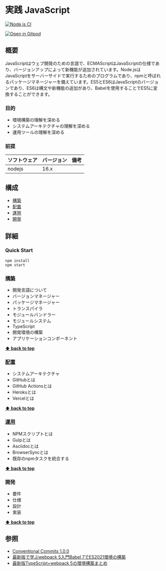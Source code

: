 # 実践 JavaScript

[![Node.js CI](https://github.com/hiroshima-arc/javascript-in-practice/actions/workflows/node.js.yml/badge.svg)](https://github.com/hiroshima-arc/javascript-in-practice/actions/workflows/node.js.yml)

[![Open in Gitpod](https://gitpod.io/button/open-in-gitpod.svg)](https://gitpod.io/#https://github.com/hiroshima-arc/javascript-in-practice)

## 概要

JavaScriptはウェブ開発のための言語で、ECMAScriptはJavaScriptの仕様であり、バージョンアップによって新機能が追加されています。Node.jsはJavaScriptをサーバーサイドで実行するためのプログラムであり、npmと呼ばれるパッケージマネージャーを備えています。ES5とES6はJavaScriptのバージョンであり、ES6は構文や新機能の追加があり、Babelを使用することでES5に変換することができます。

### 目的

- 環境構築の理解を深める
- システムアーキテクチャの理解を深める
- 運用ツールの理解を深める

### 前提

| ソフトウェア | バージョン | 備考 |
| :----------- | :--------- | :--- |
| nodejs       | 16.x       |      |

## 構成

- [構築](#構築)
- [配置](#配置)
- [運用](#運用)
- [開発](#開発)

## 詳細

### Quick Start

```
npm install
npm start
```

### [構築](./docs/build.adoc)

- 開発言語について
- バージョンマネージャー
- パッケージマネージャー
- トランスパイラ
- モジュールバンドラー
- モジュールシステム
- TypeScript
- 開発環境の構築
- アプリケーションコンポーネント

**[⬆ back to top](#構成)**

### [配置](./docs/ship.adoc)

- システムアーキテクチャ
- GitHubとは
- GitHub Actionsとは
- Herokuとは
- Vercelとは

**[⬆ back to top](#構成)**

### [運用](./docs/run.adoc)

- NPMスクリプトとは
- Gulpとは
- Asciidocとは
- BrowserSyncとは
- 既存のnpmタスクを統合する

**[⬆ back to top](#構成)**

### 開発

- 要件
- 仕様
- 設計
- 実装

**[⬆ back to top](#構成)**

## 参照
- [Conventional Commits 1.0.0](https://www.conventionalcommits.org/ja/v1.0.0/)
- [最新版で学ぶwebpack 5入門Babel 7でES2021環境の構築](https://ics.media/entry/16028/)
- [最新版TypeScript+webpack 5の環境構築まとめ](https://ics.media/entry/16329/#)